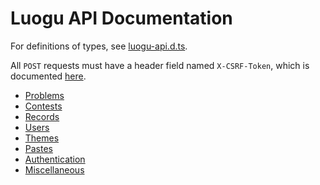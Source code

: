 # Luogu API Documentation

For definitions of types, see [luogu-api.d.ts](luogu-api.d.ts).

All `POST` requests must have a header field named `X-CSRF-Token`, which is documented [here](misc.md#get-csrf-token).

* [Problems](problems.md)
* [Contests](contests.md)
* [Records](records.md)
* [Users](users.md)
* [Themes](themes.md)
* [Pastes](pastes.md)
* [Authentication](auth.md)
* [Miscellaneous](misc.md)
